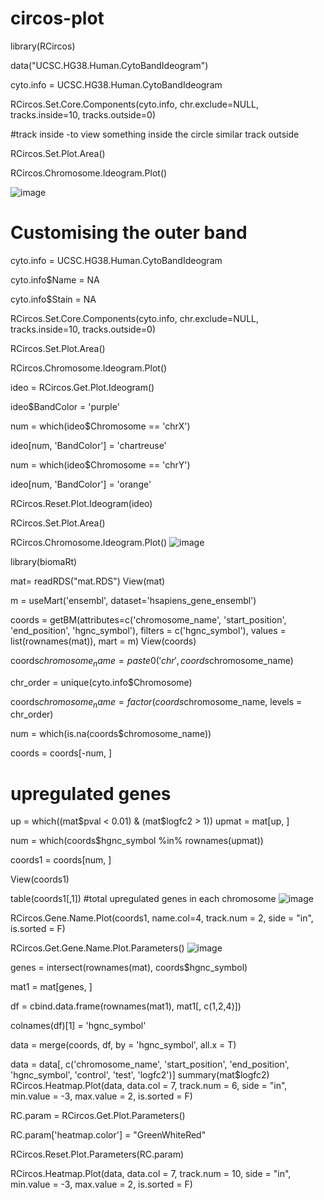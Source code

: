 # circos-plot

library(RCircos)

data("UCSC.HG38.Human.CytoBandIdeogram")

cyto.info = UCSC.HG38.Human.CytoBandIdeogram

RCircos.Set.Core.Components(cyto.info, 
                            chr.exclude=NULL, 
                            tracks.inside=10, 
                            tracks.outside=0)
                            
#track inside -to view something inside the circle similar track outside

RCircos.Set.Plot.Area() 

RCircos.Chromosome.Ideogram.Plot()

![image](https://user-images.githubusercontent.com/66779651/197962126-09bc0342-e5bc-47b6-bc4e-54b35403fa1c.png)

# Customising the outer band

cyto.info = UCSC.HG38.Human.CytoBandIdeogram

cyto.info$Name = NA

cyto.info$Stain = NA

RCircos.Set.Core.Components(cyto.info, 
                            chr.exclude=NULL, 
                            tracks.inside=10, 
                            tracks.outside=0)
                            
RCircos.Set.Plot.Area()

RCircos.Chromosome.Ideogram.Plot()

ideo = RCircos.Get.Plot.Ideogram()

ideo$BandColor = 'purple'

num = which(ideo$Chromosome == 'chrX')

ideo[num, 'BandColor'] = 'chartreuse'

num = which(ideo$Chromosome == 'chrY')

ideo[num, 'BandColor'] = 'orange'

RCircos.Reset.Plot.Ideogram(ideo)

RCircos.Set.Plot.Area()

RCircos.Chromosome.Ideogram.Plot()
![image](https://user-images.githubusercontent.com/66779651/197962582-eee060da-a15c-4e49-8b43-d76bdc58fbf5.png)

library(biomaRt)

mat= readRDS("mat.RDS")
View(mat)

m = useMart('ensembl', dataset='hsapiens_gene_ensembl')

coords = getBM(attributes=c('chromosome_name', 'start_position', 
                            'end_position', 'hgnc_symbol'),
               filters = c('hgnc_symbol'),
               values = list(rownames(mat)),
               mart = m)
View(coords)

coords$chromosome_name = paste0('chr', coords$chromosome_name)

chr_order = unique(cyto.info$Chromosome)

coords$chromosome_name = factor(coords$chromosome_name, levels = chr_order)


num = which(is.na(coords$chromosome_name))

coords = coords[-num, ]

# upregulated genes
up = which((mat$pval < 0.01) &
             (mat$logfc2 > 1))
upmat = mat[up, ]

num = which(coords$hgnc_symbol %in% rownames(upmat))

coords1 = coords[num, ]

View(coords1)

table(coords1[,1]) #total upregulated genes in each chromosome
![image](https://user-images.githubusercontent.com/66779651/197965748-adce5708-81f3-4851-a6e1-9f88a3c6a584.png)


RCircos.Gene.Name.Plot(coords1, name.col=4, track.num = 2, side = "in",
                       is.sorted = F)

RCircos.Get.Gene.Name.Plot.Parameters()
![image](https://user-images.githubusercontent.com/66779651/197965869-ec570b8d-005f-4ff5-9917-8bde31190613.png)

genes = intersect(rownames(mat), coords$hgnc_symbol)

mat1 = mat[genes, ]

df = cbind.data.frame(rownames(mat1), mat1[, c(1,2,4)])

colnames(df)[1] = 'hgnc_symbol'

data = merge(coords, df, by = 'hgnc_symbol', all.x = T)

data = data[, c('chromosome_name', 'start_position',
                'end_position', 'hgnc_symbol',
                'control', 'test', 'logfc2')]
summary(mat$logfc2)
RCircos.Heatmap.Plot(data, data.col = 7, track.num = 6, side = "in",
                     min.value = -3, max.value = 2, 
                     is.sorted = F)

RC.param = RCircos.Get.Plot.Parameters()

RC.param['heatmap.color'] = "GreenWhiteRed"

RCircos.Reset.Plot.Parameters(RC.param)

RCircos.Heatmap.Plot(data, data.col = 7, track.num = 10, side = "in",
                     min.value = -3, max.value = 2,
                     is.sorted = F)



